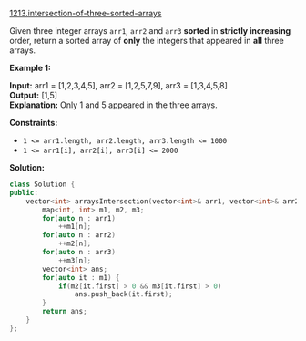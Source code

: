 [1213.intersection-of-three-sorted-arrays](https://leetcode.com/problems/intersection-of-three-sorted-arrays/)  

Given three integer arrays `arr1`, `arr2` and `arr3` **sorted** in **strictly increasing** order, return a sorted array of **only** the integers that appeared in **all** three arrays.

**Example 1:**

  
**Input:** arr1 = \[1,2,3,4,5\], arr2 = \[1,2,5,7,9\], arr3 = \[1,3,4,5,8\]  
**Output:** \[1,5\]  
**Explanation:** Only 1 and 5 appeared in the three arrays.  

**Constraints:**

*   `1 <= arr1.length, arr2.length, arr3.length <= 1000`
*   `1 <= arr1[i], arr2[i], arr3[i] <= 2000`  



**Solution:**  

```cpp
class Solution {
public:
    vector<int> arraysIntersection(vector<int>& arr1, vector<int>& arr2, vector<int>& arr3) {
        map<int, int> m1, m2, m3;
        for(auto n : arr1)
            ++m1[n];
        for(auto n : arr2)
            ++m2[n];
        for(auto n : arr3)
            ++m3[n];
        vector<int> ans;
        for(auto it : m1) {
            if(m2[it.first] > 0 && m3[it.first] > 0)
                ans.push_back(it.first);
        }
        return ans;
    }
};
```
      